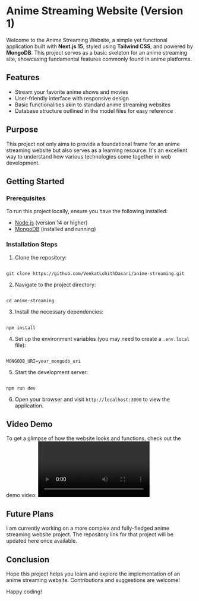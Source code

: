 # Anime Streaming Website (Version 1)

Welcome to the Anime Streaming Website, a simple yet functional application built with **Next.js 15**, styled using **Tailwind CSS**, and powered by **MongoDB**. This project serves as a basic skeleton for an anime streaming site, showcasing fundamental features commonly found in anime platforms.

## Features

-   Stream your favorite anime shows and movies
-   User-friendly interface with responsive design
-   Basic functionalities akin to standard anime streaming websites
-   Database structure outlined in the model files for easy reference

## Purpose

This project not only aims to provide a foundational frame for an anime streaming website but also serves as a learning resource. It's an excellent way to understand how various technologies come together in web development.

## Getting Started

### Prerequisites

To run this project locally, ensure you have the following installed:

-   [Node.js](https://nodejs.org/) (version 14 or higher)
-   [MongoDB](https://www.mongodb.com/try/download/community) (installed and running)

### Installation Steps

1. Clone the repository:

```

git clone https://github.com/VenkatLohithDasari/anime-streaming.git

```

2. Navigate to the project directory:

```

cd anime-streaming

```

3. Install the necessary dependencies:

```

npm install

```

4. Set up the environment variables (you may need to create a `.env.local` file):

```

MONGODB_URI=your_mongodb_uri

```

5. Start the development server:

```

npm run dev

```

6. Open your browser and visit `http://localhost:3000` to view the application.

## Video Demo

To get a glimpse of how the website looks and functions, check out the demo video:
![Demo Video](demo_video.mp4)

## Future Plans

I am currently working on a more complex and fully-fledged anime streaming website project.
The repository link for that project will be updated here once available.

## Conclusion

Hope this project helps you learn and explore the implementation of an anime streaming website. Contributions and suggestions are welcome!

Happy coding!
